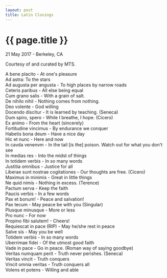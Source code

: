 ```yaml
---
layout: post
title: Latin Closings
---
```


{{ page.title }}
================

<p class="meta">21 May 2017 - Berkeley, CA</p>

Courtesy of and curated by MTS.

A bene placito - At one's pleasure  
Ad astra: To the stars  
Ad augusta per angusta - To high places by narrow roads  
Ceteris paribus - All else being equal  
Cum grano salis - With a grain of salt.  
De nihilo nihil - Nothing comes from nothing.  
Deo volente - God willing  
Docendo discitur - It is learned by teaching. (Seneca)  
Dum spiro, spero - While I breathe, I hope. (Cicero)  
Ex animo - From the heart (sincerely)  
Fortitudine vincimus - By endurance we conquer  
Habetis bona deum - Have a nice day  
Hic et nunc - Here and now  
In cavda venenvm - In the tail [is the] poison. Watch out for what you don't see  
In medias res - Into the midst of things  
In totidem verbis - In so many words  
Justitia omnibus - Justice for all  
Liberae sunt nostrae cogitationes - Our thoughts are free. (Cicero)  
Maximus in minimis - Great in little things  
Ne quid nimis - Nothing in excess. (Terence)  
Pactum serva - Keep the faith  
Paucis verbis - In a few words  
Pax et bonum! - Peace and salvation!  
Pax tecum - May peace be with you (Singular)  
Plusque minusque - More or less  
Pro nunc - For now  
Propino fibi salutem! - Cheers!  
Requiescat in pace (RIP) - May he/she rest in peace  
Salve sis - May you be well  
Totidem verbis - In so many words  
Uberrimae fidei - Of the utmost good faith  
Vade in pace - Go in peace. (Roman way of saying goodbye)  
Veritas numquam perit - Truth never perishes. (Seneca)  
Veritas vincit - Truth conquers  
Vincit omnia veritas - Truth conquers all  
Volens et potens - Willing and able  